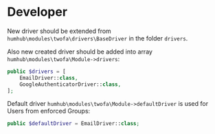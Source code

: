 # Developer

New driver should be extended from `humhub\modules\twofa\drivers\BaseDriver` in the folder `drivers`.

Also new created driver should be added into array `humhub\modules\twofa\Module->drivers`:

```php
public $drivers = [
    EmailDriver::class,
    GoogleAuthenticatorDriver::class,
];
```

Default driver `humhub\modules\twofa\Module->defaultDriver` is used for Users from enforced Groups:

```php
public $defaultDriver = EmailDriver::class;
```
